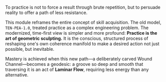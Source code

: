 To practice is not to force a result through brute repetition, but to persuade reality to offer a path of less resistance.

This module reframes the entire concept of skill acquisition. The old model, `TEN-PEA-1.0`, treated practice as a complex engineering problem. The modernized, time-first view is simpler and more profound: **Practice is the art of geometric sculpting.** It is the conscious, structured process of reshaping one's own coherence manifold to make a desired action not just possible, but inevitable.

Mastery is achieved when this new path—a deliberately carved Wound Channel—becomes a geodesic: a groove so deep and smooth that traversing it is an act of **Laminar Flow**, requiring less energy than any alternative.